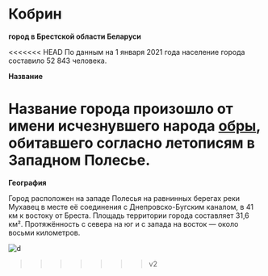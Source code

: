 Кобрин 
===
**город в Брестской области Беларуси**

<<<<<<< HEAD
По данным на 1 января 2021 года население города составило 52 843 человека.

**Название**

Название города произошло от имени исчезнувшего народа [обры](https://ru.wikipedia.org/wiki/%D0%90%D0%B2%D0%B0%D1%80%D1%8B), обитавшего согласно летописям в Западном Полесье.
=======
**География**

Город расположен на западе Полесья на равнинных берегах реки Мухавец в месте её соединения с Днепровско-Бугским каналом, в 41 км к востоку от Бреста. Площадь территории города составляет 31,6 км². Протяжённость с севера на юг и с запада на восток — около восьми километров.

![d](https://upload.wikimedia.org/wikipedia/commons/thumb/7/70/Brest_oblast_location_map.svg/1200px-Brest_oblast_location_map.svg.png)
>>>>>>> v2
